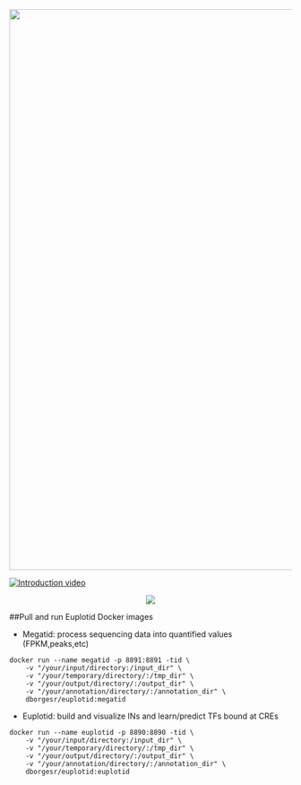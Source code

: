 
<div style="text-align:center"><img src="https://raw.githubusercontent.com/dborgesr/Euplotid/gh-pages/web_euplotid/Title_slide.png" style="width: 1000px;"></div>

[![Introduction video](https://www.youtube.com/embed/wNuoL09rqtc)](https://www.youtube.com/embed/wNuoL09rqtc)

<div style="text-align:center"><img src="https://raw.githubusercontent.com/dborgesr/Euplotid/gh-pages/web_euplotid/graphical_abstract.png" style="width: 5=800px;"></div>

##Pull and run Euplotid Docker images

* Megatid: process sequencing data into quantified values (FPKM,peaks,etc)
~~~ 
docker run --name megatid -p 8891:8891 -tid \
	-v "/your/input/directory:/input_dir" \
	-v "/your/temporary/directory/:/tmp_dir" \
	-v "/your/output/directory/:/output_dir" \
	-v "/your/annotation/directory/:/annotation_dir" \
	dborgesr/euplotid:megatid
~~~
* Euplotid: build and visualize INs and learn/predict TFs bound at CREs
~~~
docker run --name euplotid -p 8890:8890 -tid \
	-v "/your/input/directory:/input_dir" \
	-v "/your/temporary/directory/:/tmp_dir" \
	-v "/your/output/directory/:/output_dir" \
	-v "/your/annotation/directory/:/annotation_dir" \
	dborgesr/euplotid:euplotid